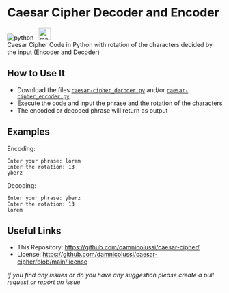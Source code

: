# Caesar Cipher Decoder and Encoder
![python](https://img.shields.io/badge/Python-3776AB?style=for-the-badge&logo=python&logoColor=white) &nbsp;
<img src="http://ForTheBadge.com/images/badges/made-with-python.svg" alt="made_with_python" height="28px"> &nbsp;
<br>
Caesar Cipher Code in Python with rotation of the characters decided by the input (Encoder and Decoder)

## How to Use It
* Download the files [`caesar-cipher_decoder.py`](https://github.com/damnicolussi/caesar-cipher/blob/main/caesar-cipher_decoder.py) and/or [`caesar-cipher_encoder.py`](https://github.com/damnicolussi/caesar-cipher/blob/main/caesar-cipher_encoder.py)
* Execute the code and input the phrase and the rotation of the characters
* The encoded or decoded phrase will return as output

## Examples
Encoding:
```
Enter your phrase: lorem
Enter the rotation: 13
yberz
```

Decoding:
```
Enter your phrase: yberz
Enter the rotation: 13
lorem
```

## Useful Links
* This Repository: https://github.com/damnicolussi/caesar-cipher/
* License: https://github.com/damnicolussi/caesar-cipher/blob/main/license

*If you find any issues or do you have any suggestion please create a pull request or report an issue*
